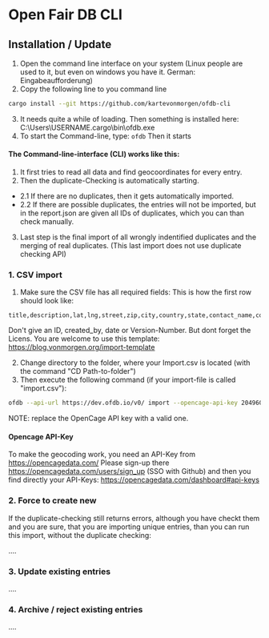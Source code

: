 # Open Fair DB CLI

## Installation / Update

1. Open the command line interface on your system (Linux people are used to it, but even on windows you have it. German: Eingabeaufforderung)
2. Copy the following line to you command line
```sh
cargo install --git https://github.com/kartevonmorgen/ofdb-cli
```
3. It needs quite a while of loading. Then something is installed here: C:\Users\USERNAME\.cargo\bin\ofdb.exe
4. To start the Command-line, type: ```ofdb``` Then it starts


#### The Command-line-interface (CLI) works like this:
1. It first tries to read all data and find geocoordinates for every entry.
2. Then the duplicate-Checking is automatically starting. 
-  2.1 If there are no duplicates, then it gets automatically imported.
-  2.2 If there are possible duplicates, the entries will not be imported, but in the report.json are given all IDs of duplicates, which you can than check manually.
3.  Last step is the final import of all wrongly indentified duplicates and the merging of real duplicates. (This last import does not use duplicate checking API)



### 1. CSV import
1. Make sure the CSV file has all required fields: This is how the first row should look like:
```csv
title,description,lat,lng,street,zip,city,country,state,contact_name,contact_email,contact_phone,opening_hours,founded_on,tags,homepage,license,image_url,image_link_url
```
Don't give an ID, created_by, date or Version-Number. But dont forget the Licens. You are welcome to use this template: https://blog.vonmorgen.org/import-template

2. Change directory to the folder, where your Import.csv is located (with the command "CD Path-to-folder")
3. Then execute the following command (if your import-file is called "import.csv"):
```sh
ofdb --api-url https://dev.ofdb.io/v0/ import --opencage-api-key 2049603a30ec4cb8a96c2c7fe662dc96 --report-file import-report.json import.csv
```
NOTE: replace the OpenCage API key with a valid one.

#### Opencage API-Key
To make the geocoding work, you need an API-Key from https://opencagedata.com/
Please sign-up there https://opencagedata.com/users/sign_up (SSO with Github) and then you find directly your API-Keys: https://opencagedata.com/dashboard#api-keys

### 2. Force to create new
If the duplicate-checking still returns errors, although you have checkt them and you are sure, that you are importing unique entries, than you can run this import, without the duplicate checking:

....


### 3. Update existing entries
....


### 4. Archive / reject existing entries

....
